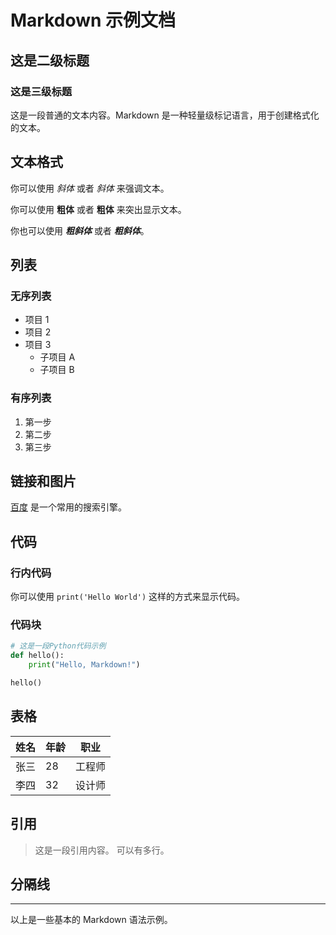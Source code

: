 # Markdown 示例文档

## 这是二级标题

### 这是三级标题

这是一段普通的文本内容。Markdown 是一种轻量级标记语言，用于创建格式化的文本。

## 文本格式

你可以使用 *斜体* 或者 _斜体_ 来强调文本。

你可以使用 **粗体** 或者 __粗体__ 来突出显示文本。

你也可以使用 ***粗斜体*** 或者 ___粗斜体___。

## 列表

### 无序列表
- 项目 1
- 项目 2
- 项目 3
  - 子项目 A
  - 子项目 B

### 有序列表
1. 第一步
2. 第二步
3. 第三步

## 链接和图片

[百度](https://www.baidu.com) 是一个常用的搜索引擎。

## 代码

### 行内代码
你可以使用 `print('Hello World')` 这样的方式来显示代码。

### 代码块
```python
# 这是一段Python代码示例
def hello():
    print("Hello, Markdown!")

hello()
```

## 表格

| 姓名 | 年龄 | 职业 |
|------|------|------|
| 张三 | 28   | 工程师 |
| 李四 | 32   | 设计师 |

## 引用

> 这是一段引用内容。
> 可以有多行。

## 分隔线

---

以上是一些基本的 Markdown 语法示例。